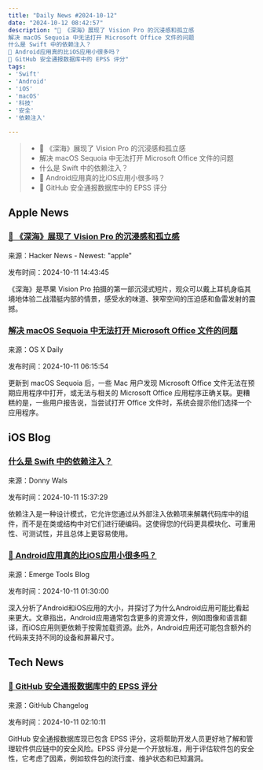 ```yaml
---
title: "Daily News #2024-10-12"
date: "2024-10-12 08:42:57"
description: "🎥 《深海》展现了 Vision Pro 的沉浸感和孤立感
解决 macOS Sequoia 中无法打开 Microsoft Office 文件的问题
什么是 Swift 中的依赖注入？
🤔 Android应用真的比iOS应用小很多吗？
🎉 GitHub 安全通报数据库中的 EPSS 评分"
tags: 
- 'Swift'
- 'Android'
- 'iOS'
- 'macOS'
- '科技'
- '安全'
- '依赖注入'

---
```


> - 🎥 《深海》展现了 Vision Pro 的沉浸感和孤立感
> - 解决 macOS Sequoia 中无法打开 Microsoft Office 文件的问题
> - 什么是 Swift 中的依赖注入？
> - 🤔 Android应用真的比iOS应用小很多吗？
> - 🎉 GitHub 安全通报数据库中的 EPSS 评分

## Apple News

### [🎥 《深海》展现了 Vision Pro 的沉浸感和孤立感](https://www.theverge.com/2024/10/10/24266816/submerged-apple-vision-pro-immersive-film)

来源：Hacker News - Newest: "apple"

发布时间：2024-10-11 14:43:45

《深海》是苹果 Vision Pro 拍摄的第一部沉浸式短片，观众可以戴上耳机身临其境地体验二战潜艇内部的情景，感受水的味道、狭窄空间的压迫感和鱼雷发射的震撼。

### [解决 macOS Sequoia 中无法打开 Microsoft Office 文件的问题](https://osxdaily.com/2024/10/10/cant-open-microsoft-office-files-in-macos-sequoia-fix-microsoft-word-excel-office-file-associations/)

来源：OS X Daily

发布时间：2024-10-11 06:15:54

更新到 macOS Sequoia 后，一些 Mac 用户发现 Microsoft Office 文件无法在预期应用程序中打开，或无法与相关的 Microsoft Office 应用程序正确关联。更糟糕的是，一些用户报告说，当尝试打开 Office 文件时，系统会提示他们选择一个应用程序。

## iOS Blog

### [什么是 Swift 中的依赖注入？](https://www.donnywals.com/what-is-dependency-injection-in-swift/)

来源：Donny Wals

发布时间：2024-10-11 15:37:29

依赖注入是一种设计模式，它允许您通过从外部注入依赖项来解耦代码库中的组件，而不是在类或结构中对它们进行硬编码。这使得您的代码更具模块化、可重用性、可测试性，并且总体上更容易使用。

### [🤔 Android应用真的比iOS应用小很多吗？](https://www.emergetools.com/blog/posts/are-android-apps-really-that-much-smaller-than-ios)

来源：Emerge Tools Blog

发布时间：2024-10-11 01:30:00

深入分析了Android和iOS应用的大小，并探讨了为什么Android应用可能比看起来更大。文章指出，Android应用通常包含更多的资源文件，例如图像和语言翻译，而iOS应用则更依赖于按需加载资源。此外，Android应用还可能包含额外的代码来支持不同的设备和屏幕尺寸。

## Tech News

### [🎉 GitHub 安全通报数据库中的 EPSS 评分](https://github.blog/changelog/2024-10-10-epss-scores-in-the-github-advisory-database)

来源：GitHub Changelog

发布时间：2024-10-11 02:10:11

GitHub 安全通报数据库现已包含 EPSS 评分，这将帮助开发人员更好地了解和管理软件供应链中的安全风险。EPSS 评分是一个开放标准，用于评估软件包的安全性，它考虑了因素，例如软件包的流行度、维护状态和已知漏洞。
